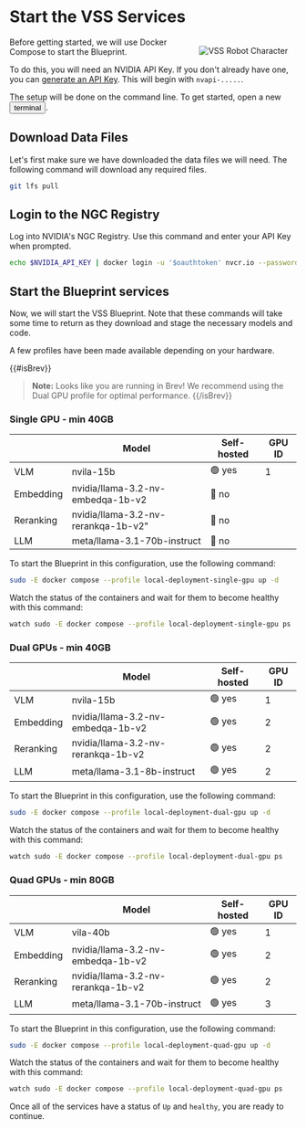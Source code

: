 # Start the VSS Services

<img src="_static/robots/startup.png" alt="VSS Robot Character" style="float:right; max-width:350px;margin:15px;" />


Before getting started, we will use Docker Compose to start the Blueprint.

To do this, you will need an NVIDIA API Key. If you don't already have one, you can [generate an API Key](https://build.nvidia.com/settings/api-keys). This will begin with `nvapi-.....`.

The setup will be done on the command line. To get started, open a new <button onclick="openNewTerminal();"><i class="fas fa-terminal"></i> terminal</button>.

<!--fold:break -->

## Download Data Files

Let's first make sure we have downloaded the data files we will need. The following command will download any required files.

```bash
git lfs pull
```

<!--fold:break -->

## Login to the NGC Registry

Log into NVIDIA's NGC Registry. Use this command and enter your API Key when prompted.

```bash
echo $NVIDIA_API_KEY | docker login -u '$oauthtoken' nvcr.io --password-stdin
```

<!--fold:break -->

## Start the Blueprint services

Now, we will start the VSS Blueprint. Note that these commands will take some time to return as they download and stage the necessary models and code.

A few profiles have been made available depending on your hardware.

{{#isBrev}}
> **Note:** Looks like you are running in Brev! We recommend using the Dual GPU profile for optimal performance.
{{/isBrev}}

<!-- tabs:start -->

### **Single GPU - min 40GB**

|  | Model | Self-hosted | GPU ID |
| --- | --- | --- | -- |
| VLM | nvila-15b | 🟢 yes | 1 |
| Embedding | nvidia/llama-3.2-nv-embedqa-1b-v2 | 🔴 no | |
| Reranking | nvidia/llama-3.2-nv-rerankqa-1b-v2" | 🔴 no |
| LLM | meta/llama-3.1-70b-instruct | 🔴 no | |

To start the Blueprint in this configuration, use the following command:

```bash
sudo -E docker compose --profile local-deployment-single-gpu up -d
```

Watch the status of the containers and wait for them to become healthy with this command:

```bash
watch sudo -E docker compose --profile local-deployment-single-gpu ps
```

### **Dual GPUs - min 40GB**

|  | Model | Self-hosted | GPU ID |
| --- | --- | --- | --- |
| VLM | nvila-15b | 🟢 yes | 1 |
| Embedding | nvidia/llama-3.2-nv-embedqa-1b-v2 | 🟢 yes | 2 |
| Reranking | nvidia/llama-3.2-nv-rerankqa-1b-v2 | 🟢 yes | 2 |
| LLM | meta/llama-3.1-8b-instruct | 🟢 yes | 2 |


To start the Blueprint in this configuration, use the following command:

```bash
sudo -E docker compose --profile local-deployment-dual-gpu up -d
```

Watch the status of the containers and wait for them to become healthy with this command:

```bash
watch sudo -E docker compose --profile local-deployment-dual-gpu ps
```

### **Quad GPUs - min 80GB**

|  | Model | Self-hosted | GPU ID |
| --- | --- | --- | --- |
| VLM | vila-40b | 🟢 yes | 1 |
| Embedding | nvidia/llama-3.2-nv-embedqa-1b-v2 | 🟢 yes | 2 |
| Reranking | nvidia/llama-3.2-nv-rerankqa-1b-v2 | 🟢 yes | 2 |
| LLM | meta/llama-3.1-70b-instruct | 🟢 yes | 3 |


To start the Blueprint in this configuration, use the following command:

```bash
sudo -E docker compose --profile local-deployment-quad-gpu up -d
```

Watch the status of the containers and wait for them to become healthy with this command:

```bash
watch sudo -E docker compose --profile local-deployment-quad-gpu ps
```

<!-- tabs:end -->

Once all of the services have a status of `Up` and `healthy`, you are ready to continue.
